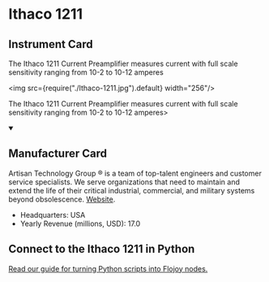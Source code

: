 
# Ithaco 1211

## Instrument Card

<div className="flex">

<div>

The Ithaco 1211 Current Preamplifier measures current with full scale sensitivity ranging from 10-2 to 10-12 amperes

</div>

<img src={require("./Ithaco-1211.jpg").default} width="256"/>

</div>

The Ithaco 1211 Current Preamplifier measures current with full scale sensitivity ranging from 10-2 to 10-12 amperes>

<details open>
<summary><h2>Manufacturer Card</h2></summary>

Artisan Technology Group ® is a team of top-talent engineers and customer service specialists. We serve organizations that need to maintain and extend the life of their critical industrial, commercial, and military systems beyond obsolescence. <a href="https://www.artisantg.com/">Website</a>.

<ul>
  <li>Headquarters: USA</li>
  <li>Yearly Revenue (millions, USD): 17.0</li>
</ul>
</details>

## Connect to the Ithaco 1211 in Python

[Read our guide for turning Python scripts into Flojoy nodes.](https://docs.flojoy.ai/custom-nodes/creating-custom-node/)


